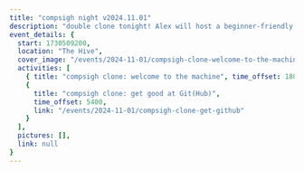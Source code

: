 ```yaml
---
title: "compsigh night v2024.11.01"
description: "double clone tonight! Alex will host a beginner-friendly presentation on neural networks, in concept and in practice. then Gursh is back (finally lol) for get git part two! come by to get an intuition for what the magic AI box is really doing, to learn the dev workflows teams use, and for the vibes :)"
event_details: {
  start: 1730509200,
  location: "The Hive",
  cover_image: "/events/2024-11-01/compsigh-clone-welcome-to-the-machine.png",
  activities: [
    { title: "compsigh clone: welcome to the machine", time_offset: 1800 },
    {
      title: "compsigh clone: get good at Git(Hub)",
      time_offset: 5400,
      link: "/events/2024-11-01/compsigh-clone-get-github"
    }
  ],
  pictures: [],
  link: null
}
---
```

